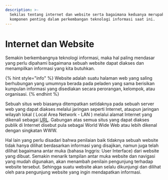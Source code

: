 ```yaml
---
description: >-
  Sekilas tentang internet dan website serta bagaimana keduanya merupakan
  komponen penting dalam perkembangan teknologi informasi saat ini.
---
```


# Internet dan Website

Semakin berkembangnya teknologi informasi, maka hal paling mendasar yang perlu dipahami bagaimana sebuah website dapat diakses dan menampilkan informasi yang kita butuhkan.

{% hint style="info" %}
Website adalah suatu halaman web yang saling berhubungan yang umumnya berada pada peladen yang sama berisikan kumpulan informasi yang disediakan secara perorangan, kelompok, atau organisasi.
{% endhint %}

Sebuah situs web biasanya ditempatkan setidaknya pada sebuah server web yang dapat diakses melalui jaringan seperti Internet, ataupun jaringan wilayah lokal \( Local Area Network - LAN \) melalui alamat Internet yang dikenali sebagai [URL](https://id.wikipedia.org/wiki/URL). Gabungan atas semua situs yang dapat diakses publik di Internet disebut pula sebagai World Wide Web atau lebih dikenal dengan singkatan WWW.

Hal lain yang perlu disadari bahwa penilaian baik tidaknya sebuah website tidak hanya dilihat berdasarkan informasi yang disajikan, namun juga telah dilihat bagaimana antar muka \(bahasa Inggris: User Interface\) dari website yang dibuat. Semakin menarik tampilan antar muka website dan navigasi yang mudah digunakan, akan menambah penilain pengunjung terhadap website tersebut. Sehingga suatu website akan selalu dikunjungi dan dilihat oleh para pengunjung website yang ingin mendapatkan informasi.

